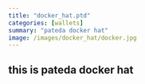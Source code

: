```yaml
---
title: "docker_hat.ptd"
categories: [wallets]
summary: "pateda docker hat"
image: /images/docker_hat/docker.jpg
---
```

## this is pateda docker hat

